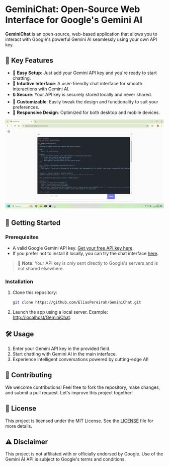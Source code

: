 # GeminiChat: Open-Source Web Interface for Google's Gemini AI

**GeminiChat** is an open-source, web-based application that allows you to interact with Google's powerful Gemini AI
seamlessly using your own API key.

## 🌟 Key Features

- 🚀 **Easy Setup**: Just add your Gemini API key and you're ready to start chatting.
- 💬 **Intuitive Interface**: A user-friendly chat interface for smooth interactions with Gemini AI.
- 🔒 **Secure**: Your API key is securely stored locally and never shared.
- 🎨 **Customizable**: Easily tweak the design and functionality to suit your preferences.
- 📱 **Responsive Design**: Optimized for both desktop and mobile devices.

![GeminiChat Interface Screenshot](imgs/screenshot.png)

## 🚀 Getting Started

### Prerequisites

- A valid Google Gemini API key. [Get your free API key here](https://aistudio.google.com/app/apikey).
- If you prefer not to install it locally, you can try the chat interface [here](https://eliaspereirah.github.io/GeminiChat/).

> 🔐 **Note**: Your API key is only sent directly to Google's servers and is not shared elsewhere.

### Installation

1. Clone this repository:
   ```bash
   git clone https://github.com/EliasPereirah/GeminiChat.git
   ```
2. Launch the app using a local server. Example: [http://localhost/GeminiChat](http://localhost/GeminiChat).

## 🛠️ Usage

1. Enter your Gemini API key in the provided field.
2. Start chatting with Gemini AI in the main interface.
3. Experience intelligent conversations powered by cutting-edge AI!

## 🤝 Contributing

We welcome contributions! Feel free to fork the repository, make changes, and submit a pull request. Let's improve this project together!

## 📄 License

This project is licensed under the MIT License. See the [LICENSE](LICENSE) file for more details.

## ⚠️ Disclaimer

This project is not affiliated with or officially endorsed by Google. Use of the Gemini AI API is subject to Google's terms and conditions.

